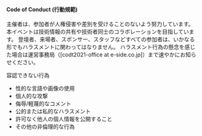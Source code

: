 #### Code of Conduct (行動規範)

主催者は、参加者が人権侵害や差別を受けることのないよう努力しています。
本イベントは技術情報の共有や技術者同士のコラボレーションを目指しています。
登壇者、来場者、スポンサー、スタッフなどすべての参加者は、いかなる形でもハラスメントに関わってはなりません。
ハラスメント行為の懸念を感じた場合は運営事務局（[codt2021-office at e-side.co.jp]）まで速やかにお知らせください。

容認できない行為

- 性的な言語や画像の使用
- 個人的な攻撃
- 侮辱/軽蔑的なコメント
- 公的または私的なハラスメント
- 許可なく他人の個人情報を公開すること
- その他の非倫理的な行為
